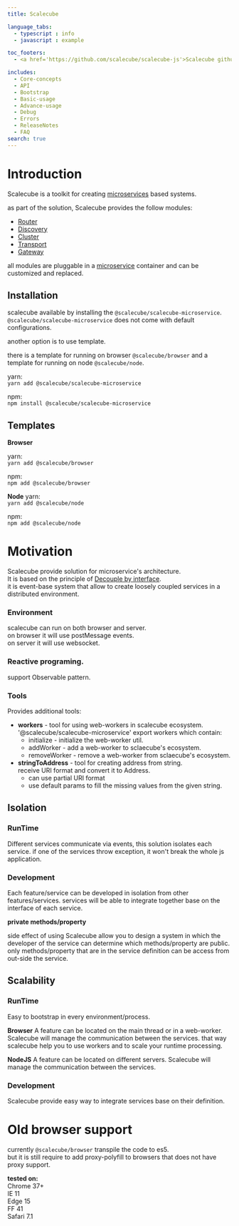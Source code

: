 ```yaml
---
title: Scalecube

language_tabs:
  - typescript : info
  - javascript : example

toc_footers:
  - <a href='https://github.com/scalecube/scalecube-js'>Scalecube github</a>

includes:
  - Core-concepts
  - API
  - Bootstrap
  - Basic-usage
  - Advance-usage
  - Debug
  - Errors
  - ReleaseNotes
  - FAQ
search: true
---
```


# Introduction

Scalecube is a toolkit for creating [microservices](#bootstrap) based systems.

as part of the solution, Scalecube provides the follow modules: 
 
* [Router](#router)  
* [Discovery](#discovery)  
* [Cluster](#cluster)  
* [Transport](#transport)  
* [Gateway](#gateway)  

all modules are pluggable in a [microservice](#bootstrap) container and can be customized and replaced.

## Installation
scalecube available by installing the `@scalecube/scalecube-microservice`.
`@scalecube/scalecube-microservice` does not come with default configurations.

another option is to use template.

there is a template for running on browser `@scalecube/browser`
and a template for running on node `@scalecube/node`.


yarn:  
`
yarn add @scalecube/scalecube-microservice
`

npm:  
`
npm install @scalecube/scalecube-microservice
` 

## Templates

**Browser**

yarn:  
`
yarn add @scalecube/browser
`

npm:  
`
npm add @scalecube/browser
`

**Node**
yarn:  
`
yarn add @scalecube/node
`

npm:  
`
npm add @scalecube/node
`

# Motivation

Scalecube provide solution for microservice's architecture.  
It is based on the principle of [Decouple by interface](https://en.wikipedia.org/wiki/Loose_coupling).  
it is event-base system that allow to create loosely coupled services in a distributed environment.

### Environment

scalecube can run on both browser and server.  
on browser it will use postMessage events.  
on server it will use websocket.

### Reactive programing.

support Observable pattern.

### Tools

Provides additional tools:

* **workers** - tool for using web-workers in scalecube ecosystem.
  '@scalecube/scalecube-microservice' export workers which contain:
   * initialize - initialize the web-worker util.
   * addWorker - add a web-worker to sclaecube's ecosystem.
   * removeWorker -  remove a web-worker from sclaecube's ecosystem.
* **stringToAddress** - tool for creating address from string.  
receive URI format and convert it to Address.
  * can use partial URI format
  * use default params to fill the missing values from the given string.
  
## Isolation
 
### RunTime 
Different services communicate via events, this solution isolates each service.
if one of the services throw exception, it won't break the whole js application.

### Development 
Each feature/service can be developed in isolation from other features/services.
services will be able to integrate together base on the interface of each service.

**private methods/property**
  
side effect of using Scalecube allow you to design a system in which the developer of the service can determine which methods/property are public.
only methods/property that are in the service definition can be access from out-side the service.

## Scalability

### RunTime
Easy to bootstrap in every environment/process.

**Browser**
A feature can be located on the main thread or in a web-worker.
Scalecube will manage the communication between the services.
that way scalecube help you to use workers and to scale your runtime processing.

**NodeJS**
A feature can be located on different servers.
Scalecube will manage the communication between the services.

### Development
Scalecube provide easy way to integrate services base on their definition.

# Old browser support

currently `@scalecube/browser` transpile the code to es5.  
but it is still require to add proxy-polyfill to browsers that does not have proxy support.

**tested on:**  
Chrome 37+  
IE 11  
Edge 15  
FF 41  
Safari 7.1  
